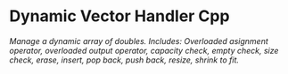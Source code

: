 # Dynamic Vector Handler Cpp
<h6>
Manage a dynamic array of doubles. 
Includes: Overloaded asignment operator, overloaded output operator, capacity check, empty check, size check, erase, insert, pop back, push back, resize, shrink to fit. </h6>
